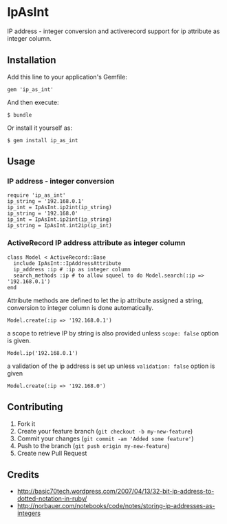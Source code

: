 # IpAsInt

IP address - integer conversion and activerecord support for ip attribute as integer column.

## Installation

Add this line to your application's Gemfile:

    gem 'ip_as_int'

And then execute:

    $ bundle

Or install it yourself as:

    $ gem install ip_as_int

## Usage

### IP address - integer conversion

    require 'ip_as_int'
    ip_string = '192.168.0.1'
    ip_int = IpAsInt.ip2int(ip_string)
    ip_string = '192.168.0'
    ip_int = IpAsInt.ip2int(ip_string)
    ip_string = IpAsInt.int2ip(ip_int)

### ActiveRecord IP address attribute as integer column

    class Model < ActiveRecord::Base
      include IpAsInt::IpAddressAttribute
      ip_address :ip # :ip as integer column
      search_methods :ip # to allow squeel to do Model.search(:ip => '192.168.0.1')
    end

Attribute methods are defined to let the ip attribute assigned a string, conversion to integer column is done automatically.

    Model.create(:ip => '192.168.0.1')

a scope to retrieve IP by string is also provided unless `scope: false` option is given.

    Model.ip('192.168.0.1')

a validation of the ip address is set up unless `validation: false` option is given

    Model.create(:ip => '192.168.0')

## Contributing

1. Fork it
2. Create your feature branch (`git checkout -b my-new-feature`)
3. Commit your changes (`git commit -am 'Added some feature'`)
4. Push to the branch (`git push origin my-new-feature`)
5. Create new Pull Request

## Credits

- http://basic70tech.wordpress.com/2007/04/13/32-bit-ip-address-to-dotted-notation-in-ruby/
- http://norbauer.com/notebooks/code/notes/storing-ip-addresses-as-integers
